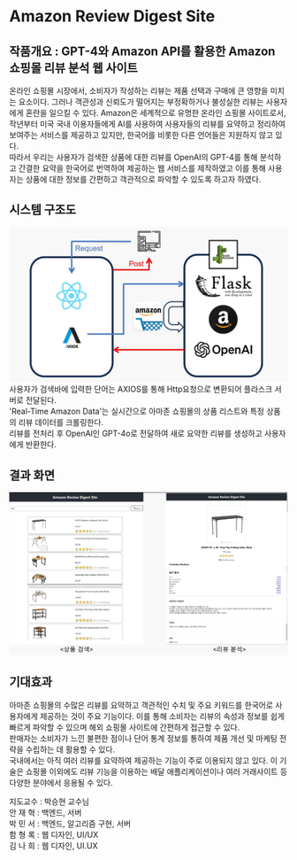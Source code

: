# Amazon Review Digest Site

## 작품개요 : GPT-4와 Amazon API를 활용한 Amazon 쇼핑몰 리뷰 분석 웹 사이트
 온라인 쇼핑몰 시장에서, 소비자가 작성하는 리뷰는 제품 선택과 구매에 큰 영향을 미치는 요소이다. 그러나 객관성과 신뢰도가 떨어지는 부정확하거나 불성실한 리뷰는 사용자에게 혼란을 일으킬 수 있다. Amazon은 세계적으로 유명한 온라인 쇼핑몰 사이트로서, 작년부터 미국 국내 이용자들에게 AI를 사용하여 사용자들의 리뷰를 요약하고 정리하여 보여주는 서비스를 제공하고 있지만, 한국어를 비롯한 다른 언어들은 지원하지 않고 있다.   
 따라서 우리는 사용자가 검색한 상품에 대한 리뷰를 OpenAI의 GPT-4를 통해 분석하고 간결한 요약을 한국어로 번역하여 제공하는 웹 서비스를 제작하였고 이를 통해 사용자는 상품에 대한 정보를 간편하고 객관적으로 파악할 수 있도록 하고자 하였다.

## 시스템 구조도
 ![My Image](https://github.com/hs-1971227-jaehyeokahn/HSCapstone30/blob/main/Dataflow.JPG)
 사용자가 검색바에 입력한 단어는 AXIOS를 통해 Http요청으로 변환되어 플라스크 서버로 전달된다.  
 'Real-Time Amazon Data'는 실시간으로 아마존 쇼핑몰의 상품 리스트와 특정 상품의 리뷰 데이터를 크롤링한다.  
 리뷰를 전처리 후 OpenAI인 GPT-4o로 전달하여 새로 요약한 리뷰를 생성하고 사용자에게 반환한다.  

 ## 결과 화면
 ![My Image](https://github.com/hs-1971227-jaehyeokahn/HSCapstone30/blob/main/Result.png)
  
 ## 기대효과
 아마존 쇼핑몰의 수많은 리뷰를 요약하고 객관적인 수치 및 주요 키워드를 한국어로 사용자에게 제공하는 것이 주요 기능이다. 이를 통해 소비자는 리뷰의 속성과 정보를 쉽게 빠르게 파악할 수 있으며 해외 쇼핑몰 사이트에 간편하게 접근할 수 있다.  
 판매자는 소비자가 느낀 불편한 점이나 단어 통계 정보를 통하여 제품 개선 및 마케팅 전략을 수립하는 데 활용할 수 있다.   
 국내에서는 아직 여러 리뷰를 요약하여 제공하는 기능이 주로 이용되지 않고 있다. 이 기술은 쇼핑몰 이외에도 리뷰 기능을 이용하는 배달 애플리케이션이나 여러 거래사이트 등 다양한 분야에서 응용될 수 있다.   

지도교수 : 박승현 교수님   
안 재 혁 : 백엔드, 서버   
박 민 서 : 백엔드, 알고리즘 구현, 서버   
함 형 록 : 웹 디자인, UI/UX   
김 나 희 : 웹 디자인, UI.UX   
